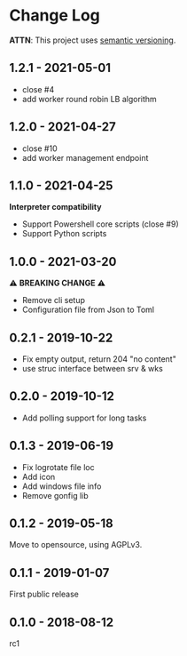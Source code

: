# Change Log

**ATTN**: This project uses [semantic versioning](http://semver.org/).

## 1.2.1 - 2021-05-01
- close #4
- add worker round robin LB algorithm


## 1.2.0 - 2021-04-27
- close #10
- add worker management endpoint

## 1.1.0 - 2021-04-25
**Interpreter compatibility**
- Support Powershell core scripts (close #9)
- Support Python scripts 

## 1.0.0 - 2021-03-20
:warning: **BREAKING CHANGE** :warning:
- Remove cli setup
- Configuration file from Json to Toml

## 0.2.1 - 2019-10-22
- Fix empty output, return 204 "no content"
- use struc interface between srv & wks

## 0.2.0 - 2019-10-12
- Add polling support for long tasks

## 0.1.3 - 2019-06-19
- Fix logrotate file loc
- Add icon
- Add windows file info
- Remove gonfig lib

## 0.1.2 - 2019-05-18
Move to opensource, using AGPLv3.

## 0.1.1 - 2019-01-07
First public release

## 0.1.0 - 2018-08-12
rc1
